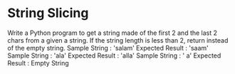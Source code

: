 # String Slicing
Write a Python program to get a string made of the first 
2 and the last 2 chars from a given a string.
If the string length is less than 2, return instead of the empty string.
Sample String : 'salam'
Expected Result : 'saam'
Sample String : 'ala'
Expected Result : 'alla'
Sample String : ' a'
Expected Result : Empty String